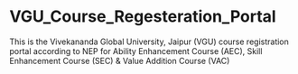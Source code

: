 # VGU_Course_Regesteration_Portal
This is the Vivekananda Global University, Jaipur (VGU) course registration portal according to NEP for Ability Enhancement Course (AEC), Skill Enhancement Course (SEC) &amp; Value Addition Course (VAC)
